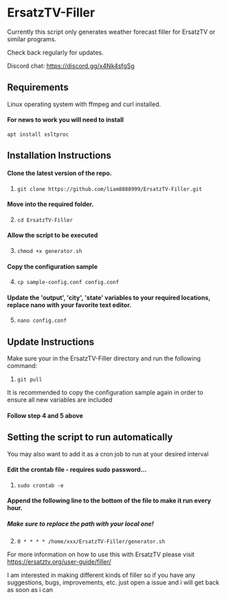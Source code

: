 # ErsatzTV-Filler
 Currently this script only generates weather forecast filler for ErsatzTV or similar programs.

 Check back regularly for updates.

Discord chat: https://discord.gg/x4Nk4sfgSg

## Requirements
Linux operating system with ffmpeg and curl installed.

#### For news to work you will need to install
`apt install xsltproc`

## Installation Instructions
#### Clone the latest version of the repo.
1. `git clone https://github.com/liam8888999/ErsatzTV-Filler.git`
#### Move into the required folder.
2. `cd ErsatzTV-Filler`
#### Allow the script to be executed
3. `chmod +x generator.sh`
#### Copy the configuration sample
4. `cp sample-config.conf config.conf`
#### Update the 'output', 'city', 'state' variables to your required locations, replace nano with your favorite text editor.
5. `nano config.conf`

## Update Instructions
Make sure your in the ErsatzTV-Filler directory and run the following command:
1. `git pull`

It is recommended to copy the configuration sample again in order to ensure all new variables are included
#### Follow step 4 and 5 above

## Setting the script to run automatically
You may also want to add it as a cron job to run at your desired interval
#### Edit the crontab file - requires sudo password...
1. `sudo crontab -e`
#### Append the following line to the bottom of the file to make it run every hour.
##### Make sure to replace the path with your local one!
2. `0 * * * * /home/xxx/ErsatzTV-Filler/generator.sh`


For more information on how to use this with ErsatzTV please visit https://ersatztv.org/user-guide/filler/





 I am interested in making different kinds of filler so if you have any suggestions, bugs, improvements, etc. just open a issue and i will get back as soon as i can
